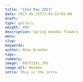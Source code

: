 ```yaml
---
title: "22nd May 2023"
date: 2023-05-22T17:03:57+01:00
draft: 
type: gallery
weight: 400
description: Spring meadow flowers 
menu:
slug:
keywords:
author: Mike Brooker
tags: 
summary: 
image:  DSCF2161.JPG
image-alt: Meadow 
intro: This is the intro
--- 
```

